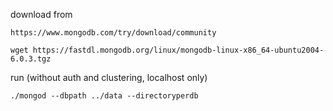 download from 

```
https://www.mongodb.com/try/download/community
```

```
wget https://fastdl.mongodb.org/linux/mongodb-linux-x86_64-ubuntu2004-6.0.3.tgz
```

run (without auth and clustering, localhost only)

```
./mongod --dbpath ../data --directoryperdb
```